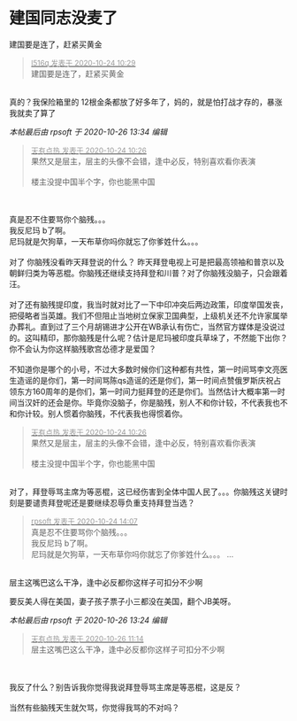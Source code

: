 # 建国同志没麦了


建国要是连了，赶紧买黄金

<div class="quote"><blockquote><font size="2"><a href="https://www.hostloc.com/forum.php?mod=redirect&amp;goto=findpost&amp;pid=9344667&amp;ptid=757458" target="_blank"><font color="#999999">l516q 发表于 2020-10-24 10:29</font></a></font><br />
建国要是连了，赶紧买黄金</blockquote></div><br />
真的？我保险箱里的 12根金条都放了好多年了，妈的，就是怕打战才存的，暴涨我就卖了算了

<i class="pstatus"> 本帖最后由 rpsoft 于 2020-10-26 13:34 编辑 </i><br />
<div class="quote"><blockquote><font size="2"><a href="https://www.hostloc.com/forum.php?mod=redirect&amp;goto=findpost&amp;pid=9344651&amp;ptid=757458" target="_blank"><font color="#999999">天有点热 发表于 2020-10-24 10:26</font></a></font><br />
果然又是层主，层主的头像不会错，逢中必反，特别喜欢看你表演<br />
<br />
楼主没提中国半个字，你也能黑中国</blockquote></div><br />
<br />
真是忍不住要骂你个脑残。。。<br />
我反尼玛 b了啊。<br />
尼玛就是欠狗草，一天布草你吗你就忘了你爹姓什么。。。<br />
<br />
对了 你脑残没看昨天拜登说的什么？ 昨天拜登电视上可是把最高领袖和普京以及朝鲜归类为等恶棍。你脑残还继续支持拜登和川普？对了你脑残没脑子，只会跟着汪。<br />
<br />
对了还有脑残提印度，我当时就对比了一下中印冲突后两边政策，印度举国发丧，把侵略者当英雄。我们不但阻止当地树立保家卫国典型，上级机关还不允许家属举办葬礼。直到过了三个月胡锡进才公开在WB承认有伤亡，当然官方媒体是没说过的。这叫精印，那你脑残是什么呢？估计是尼玛被印度兵草垛了，不然能下出你？你不会认为你这样脑残歌宫怂德才是爱国？<br />
<br />
不知道你是哪个的小号，不过大多数时候你们这种都有共性，第一时间骂李文亮医生造谣的是你们，第一时间骂陈qs造谣的还是你们，第一时间点赞俄罗斯庆祝占领东方160周年的是你们，第一时间力挺拜登的还是你们。当然估计大概率第一时间当汉奸的还会是你。毕竟你没脑子，你是脑残，别人不和你计较，不代表我也不和你计较。别人惯着你脑残，不代表我也得惯着你。

<div class="quote"><blockquote><font size="2"><a href="https://www.hostloc.com/forum.php?mod=redirect&amp;goto=findpost&amp;pid=9344651&amp;ptid=757458" target="_blank"><font color="#999999">天有点热 发表于 2020-10-24 10:26</font></a></font><br />
果然又是层主，层主的头像不会错，逢中必反，特别喜欢看你表演<br />
<br />
楼主没提中国半个字，你也能黑中国</blockquote></div><br />
对了，拜登辱骂主席为等恶棍，这已经伤害到全体中国人民了。。。你脑残这关键时刻是要谴责拜登呢还是要继续忍辱负重支持拜登当选？

<div class="quote"><blockquote><font size="2"><a href="https://www.hostloc.com/forum.php?mod=redirect&amp;goto=findpost&amp;pid=9345724&amp;ptid=757458" target="_blank"><font color="#999999">rpsoft 发表于 2020-10-24 14:07</font></a></font><br />
真是忍不住要骂你个脑残。。。<br />
我反尼玛 b了啊。<br />
尼玛就是欠狗草，一天布草你吗你就忘了你爹姓什么。。。 ...</blockquote></div><br />
层主这嘴巴这么干净，逢中必反都你这样子可扣分不少啊<img src="static/image/smiley/default/lol.gif" smilieid="12" border="0" alt="" />

要反美人得在美国，妻子孩子票子小三都没在美国，翻个JB美呀。

<i class="pstatus"> 本帖最后由 rpsoft 于 2020-10-26 13:24 编辑 </i><br />
<div class="quote"><blockquote><font size="2"><a href="https://www.hostloc.com/forum.php?mod=redirect&amp;goto=findpost&amp;pid=9353105&amp;ptid=757458" target="_blank"><font color="#999999">天有点热 发表于 2020-10-26 11:14</font></a></font><br />
层主这嘴巴这么干净，逢中必反都你这样子可扣分不少啊</blockquote></div><br />
<br />
我反了什么？别告诉我你觉得我说拜登辱骂主席是等恶棍，这是反？<br />
<br />
当然有些脑残天生就欠骂，你觉得我骂的不对吗？
